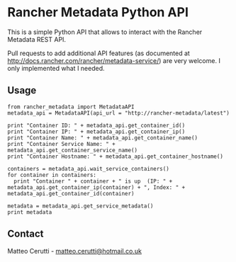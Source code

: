 # Rancher Metadata Python API
This is a simple Python API that allows to interact with the Rancher Metadata REST API.

Pull requests to add additional API features (as documented at http://docs.rancher.com/rancher/metadata-service/) are very welcome. I only implemented what I needed.

## Usage
```
from rancher_metadata import MetadataAPI
metadata_api = MetadataAPI(api_url = "http://rancher-metadata/latest")

print "Container ID: " + metadata_api.get_container_id()
print "Container IP: " + metadata_api.get_container_ip()
print "Container Name: " + metadata_api.get_container_name()
print "Container Service Name: " + metadata_api.get_container_service_name()
print "Container Hostname: " + metadata_api.get_container_hostname()

containers = metadata_api.wait_service_containers()
for container in containers:
  print "Container " + container + " is up  (IP: " + metadata_api.get_container_ip(container) + ", Index: " + metadata_api.get_container_id(container)

metadata = metadata_api.get_service_metadata()
print metadata
```

## Contact
Matteo Cerutti - matteo.cerutti@hotmail.co.uk
